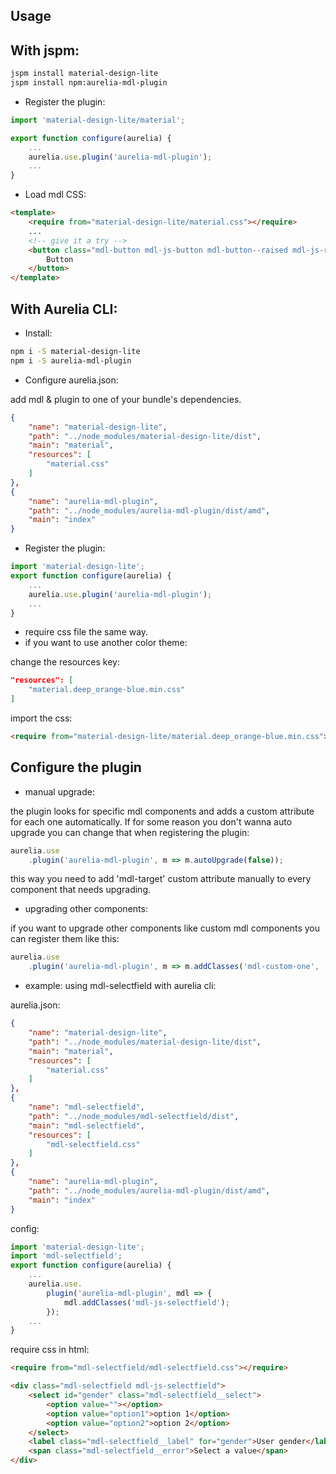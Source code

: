 ## Usage
## With jspm:
```bash
jspm install material-design-lite
jspm install npm:aurelia-mdl-plugin
```

- Register the plugin:
```js
import 'material-design-lite/material';

export function configure(aurelia) {
    ...
    aurelia.use.plugin('aurelia-mdl-plugin');
    ...
}
```

- Load mdl CSS:
```html
<template>
    <require from="material-design-lite/material.css"></require>
    ...
    <!-- give it a try -->
    <button class="mdl-button mdl-js-button mdl-button--raised mdl-js-ripple-effect">
        Button
    </button>
</template>
```

## With Aurelia CLI:

- Install:
```bash
npm i -S material-design-lite
npm i -S aurelia-mdl-plugin
```

- Configure aurelia.json:

add mdl & plugin to one of your bundle's dependencies.

```json
{
    "name": "material-design-lite",
    "path": "../node_modules/material-design-lite/dist",
    "main": "material",
    "resources": [
        "material.css"
    ]
},
{
    "name": "aurelia-mdl-plugin",
    "path": "../node_modules/aurelia-mdl-plugin/dist/amd",
    "main": "index"
}
```

- Register the plugin:

```js
import 'material-design-lite';
export function configure(aurelia) {
    ...
    aurelia.use.plugin('aurelia-mdl-plugin');
    ...
}
```

- require css file the same way.
- if you want to use another color theme:

change the resources key:

```json
"resources": [
    "material.deep_orange-blue.min.css"
]
```

import the css:
```html
<require from="material-design-lite/material.deep_orange-blue.min.css"></require>
```

## Configure the plugin
- manual upgrade:

the plugin looks for specific mdl components and adds a custom attribute for each one automatically.
If for some reason you don't wanna auto upgrade you can change that when registering the plugin:

```js
aurelia.use
    .plugin('aurelia-mdl-plugin', m => m.autoUpgrade(false));
```
this way you need to add 'mdl-target' custom attribute manually to every component that needs upgrading.

- upgrading other components:

if you want to upgrade other components like custom mdl components you can register them like this:

```js
aurelia.use
    .plugin('aurelia-mdl-plugin', m => m.addClasses('mdl-custom-one', 'two'));
```

- example: using mdl-selectfield with aurelia cli:

aurelia.json:
```json
{
    "name": "material-design-lite",
    "path": "../node_modules/material-design-lite/dist",
    "main": "material",
    "resources": [
        "material.css"
    ]
},
{
    "name": "mdl-selectfield",
    "path": "../node_modules/mdl-selectfield/dist",
    "main": "mdl-selectfield",
    "resources": [
        "mdl-selectfield.css"
    ]
},
{
    "name": "aurelia-mdl-plugin",
    "path": "../node_modules/aurelia-mdl-plugin/dist/amd",
    "main": "index"
}
```

config:
```js
import 'material-design-lite';
import 'mdl-selectfield';
export function configure(aurelia) {
    ...
    aurelia.use.
        plugin('aurelia-mdl-plugin', mdl => {
            mdl.addClasses('mdl-js-selectfield');
        });
    ...
}
```
require css in html:
```html
<require from="mdl-selectfield/mdl-selectfield.css"></require>

<div class="mdl-selectfield mdl-js-selectfield">
    <select id="gender" class="mdl-selectfield__select">
        <option value=""></option>
        <option value="option1">option 1</option>
        <option value="option2">option 2</option>
    </select>
    <label class="mdl-selectfield__label" for="gender">User gender</label>
    <span class="mdl-selectfield__error">Select a value</span>
</div>
```